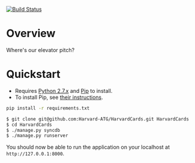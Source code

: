 [![Build Status](https://travis-ci.org/Harvard-ATG/HarvardCards.png?branch=dev)](https://travis-ci.org/Harvard-ATG/HarvardCards)

# Overview

Where's our elevator pitch?

# Quickstart

- Requires [Python 2.7.x](http://python.org/download/releases/) and [Pip](http://www.pip-installer.org/) to install. 
- To install Pip, see [their instructions](http://www.pip-installer.org/en/latest/installing.html).

```sh
pip install -r requirements.txt
```

```sh
$ git clone git@github.com:Harvard-ATG/HarvardCards.git HarvardCards
$ cd HarvardCards
$ ./manage.py syncdb
$ ./manage.py runserver
```
You should now be able to run the application on your localhost at ```http://127.0.0.1:8000```. 
